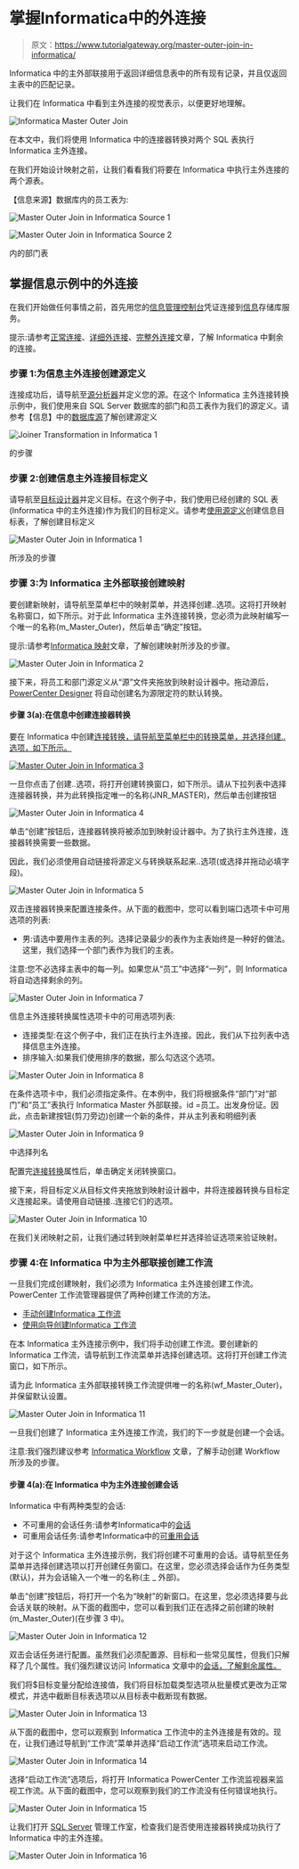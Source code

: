 # 掌握Informatica中的外连接

> 原文：<https://www.tutorialgateway.org/master-outer-join-in-informatica/>

Informatica 中的主外部联接用于返回详细信息表中的所有现有记录，并且仅返回主表中的匹配记录。

让我们在 Informatica 中看到主外连接的视觉表示，以便更好地理解。

![Informatica Master Outer Join](img/bb76dfbdd6a2209c0a81bd07750856e2.png)

在本文中，我们将使用 Informatica 中的连接器转换对两个 SQL 表执行 Informatica 主外连接。

在我们开始设计映射之前，让我们看看我们将要在 Informatica 中执行主外连接的两个源表。

【信息来源】数据库内的员工表为:

![Master Outer Join in Informatica Source 1](img/0ff8d03a63d3f2d830c98da1fdb1ad4e.png)

![Master Outer Join in Informatica Source 2](img/ad381458ba62b31c1adda685a07425df.png)

内的部门表

## 掌握信息示例中的外连接

在我们开始做任何事情之前，首先用您的[信息管理控制台](https://www.tutorialgateway.org/informatica-admin-console/)凭证连接到[信息](https://www.tutorialgateway.org/informatica/)存储库服务。

提示:请参考[正常连接](https://www.tutorialgateway.org/joiner-transformation-in-informatica/)、[详细外连接](https://www.tutorialgateway.org/detail-outer-join-in-informatica/)、[完整外连接](https://www.tutorialgateway.org/full-outer-join-in-informatica/)文章，了解 Informatica 中剩余的连接。

### 步骤 1:为信息主外连接创建源定义

连接成功后，请导航至[源分析器](https://www.tutorialgateway.org/informatica-source-analyzer/)并定义您的源。在这个 Informatica 主外连接转换示例中，我们使用来自 SQL Server 数据库的部门和员工表作为我们的源定义。请参考【信息】中的[数据库源](https://www.tutorialgateway.org/database-source-in-informatica/)了解创建源定义

![Joiner Transformation in Informatica 1](img/6cfeb12e7d92fff5e6376fd60bbe687f.png)

的步骤

### 步骤 2:创建信息主外连接目标定义

请导航至[目标设计器](https://www.tutorialgateway.org/target-designer-in-informatica/)并定义目标。在这个例子中，我们使用已经创建的 SQL 表(Informatica 中的主外连接)作为我们的目标定义。请参考[使用源定义](https://www.tutorialgateway.org/create-informatica-target-table-using-source-definition/)创建信息目标表，了解创建目标定义

![Master Outer Join in Informatica 1](img/1eb005e3ddcb99e98b3ed227fa4ee5ac.png)

所涉及的步骤

### 步骤 3:为 Informatica 主外部联接创建映射

要创建新映射，请导航至菜单栏中的映射菜单，并选择创建..选项。这将打开映射名称窗口，如下所示。对于此 Informatica 主外连接转换，您必须为此映射编写一个唯一的名称(m_Master_Outer)，然后单击“确定”按钮。

提示:请参考[Informatica 映射](https://www.tutorialgateway.org/informatica-mapping/)文章，了解创建映射所涉及的步骤。

![Master Outer Join in Informatica 2](img/9419cf81ab95e41d13e6b6ed68a57f2c.png)

接下来，将员工和部门源定义从“源”文件夹拖放到映射设计器中。拖动源后， [PowerCenter Designer](https://www.tutorialgateway.org/informatica-powercenter-designer/) 将自动创建名为源限定符的默认转换。

#### 步骤 3(a):在信息中创建连接器转换

要在 Informatica 中创建[连接转换，请导航至菜单栏中的转换菜单，并选择创建..选项，如下所示。](https://www.tutorialgateway.org/joiner-transformation-in-informatica/)

[![Master Outer Join in Informatica 3](img/ce1dd629508a3fba35e58f487535c096.png)](https://www.tutorialgateway.org/joiner-transformation-in-informatica/)

一旦你点击了创建..选项，将打开创建转换窗口，如下所示。请从下拉列表中选择连接器转换，并为此转换指定唯一的名称(JNR_MASTER)，然后单击创建按钮

![Master Outer Join in Informatica 4](img/27b19dfb5c40a44549d42c291be0eccc.png)

单击“创建”按钮后，连接器转换将被添加到映射设计器中。为了执行主外连接，连接器转换需要一些数据。

因此，我们必须使用自动链接将源定义与转换联系起来..选项(或选择并拖动必填字段)。

![Master Outer Join in Informatica 5](img/7d5936767ff5bcefcd95701c4a580ed2.png)

双击连接器转换来配置连接条件。从下面的截图中，您可以看到端口选项卡中可用选项的列表:

*   男:请选中要用作主表的列。选择记录最少的表作为主表始终是一种好的做法。这里，我们选择一个部门表作为我们的主表。

注意:您不必选择主表中的每一列。如果您从“员工”中选择“一列”，则 Informatica 将自动选择剩余的列。

![Master Outer Join in Informatica 7](img/a67e94bc3e3e52386c5b7d5c0a1ed7b8.png)

信息主外连接转换属性选项卡中的可用选项列表:

*   连接类型:在这个例子中，我们正在执行主外连接。因此，我们从下拉列表中选择信息主外连接。
*   排序输入:如果我们使用排序的数据，那么勾选这个选项。

![Master Outer Join in Informatica 8](img/5b7f46767cec8d4c26ddb1fcd23e1aa6.png)

在条件选项卡中，我们必须指定条件。在本例中，我们将根据条件“部门”对“部门”和“员工”表执行 Informatica Master 外部联接。id =员工。出发身份证。因此，点击新建按钮(剪刀旁边)创建一个新的条件，并从主列表和明细列表

![Master Outer Join in Informatica 9](img/1edac769b214d7fed5175642bc83027b.png)

中选择列名

配置完[连接转换](https://www.tutorialgateway.org/joiner-transformation-in-informatica/)属性后，单击确定关闭转换窗口。

接下来，将目标定义从目标文件夹拖放到映射设计器中，并将连接器转换与目标定义连接起来。请使用自动链接..连接它们的选项。

![Master Outer Join in Informatica 10](img/56b3bf2db8fe62dd7f7cf2b45ec36f97.png)

在我们关闭映射之前，让我们通过转到映射菜单栏并选择验证选项来验证映射。

### 步骤 4:在 Informatica 中为主外部联接创建工作流

一旦我们完成创建映射，我们必须为 Informatica 主外连接创建工作流。PowerCenter 工作流管理器提供了两种创建工作流的方法。

*   [手动创建Informatica 工作流](https://www.tutorialgateway.org/informatica-workflow/)
*   [使用向导创建Informatica 工作流](https://www.tutorialgateway.org/informatica-workflow-using-wizard/)

在本 Informatica 主外连接示例中，我们将手动创建工作流。要创建新的Informatica 工作流，请导航到工作流菜单并选择创建选项。这将打开创建工作流窗口，如下所示。

请为此 Informatica 主外部联接转换工作流提供唯一的名称(wf_Master_Outer)，并保留默认设置。

![Master Outer Join in Informatica 11](img/663dceee88458bc601406f06341763ac.png)

一旦我们创建了 Informatica 主外连接工作流，我们的下一步就是创建一个会话。

注意:我们强烈建议参考 [Informatica Workflow](https://www.tutorialgateway.org/informatica-workflow/) 文章，了解手动创建 Workflow 所涉及的步骤。

#### 步骤 4(a):在 Informatica 中为主外连接创建会话

Informatica 中有两种类型的会话:

*   不可重用的会话任务:请参考Informatica中的[会话](https://www.tutorialgateway.org/session-in-informatica/)
*   可重用会话任务:请参考Informatica中的[可重用会话](https://www.tutorialgateway.org/reusable-session-in-informatica/)

对于这个 Informatica 主外连接示例，我们将创建不可重用的会话。请导航至任务菜单并选择创建选项以打开创建任务窗口。在这里，您必须选择会话作为任务类型(默认)，并为会话输入一个唯一的名称(主 _ 外部)。

单击“创建”按钮后，将打开一个名为“映射”的新窗口。在这里，您必须选择要与此会话关联的映射。从下面的截图中，您可以看到我们正在选择之前创建的映射(m_Master_Outer)(在步骤 3 中)。

![Master Outer Join in Informatica 12](img/8ef4da41b93b76d30157f30eda11f6b3.png)

双击会话任务进行配置。虽然我们必须配置源、目标和一些常见属性，但我们只解释了几个属性。我们强烈建议访问 Informatica 文章中的[会话，了解剩余属性。](https://www.tutorialgateway.org/session-in-informatica/)

我们将$目标变量分配给连接值，我们将目标加载类型选项从批量模式更改为正常模式，并选中截断目标表选项以从目标表中截断现有数据。

![Master Outer Join in Informatica 13](img/49145c1b2479f38f861c92045dc4f710.png)

从下面的截图中，您可以观察到 Informatica 工作流中的主外连接是有效的。现在，让我们通过导航到“工作流”菜单并选择“启动工作流”选项来启动工作流。

![Master Outer Join in Informatica 14](img/fd916936546f9031b46be0130e7b0512.png)

选择“启动工作流”选项后，将打开 Informatica PowerCenter 工作流监视器来监视工作流。从下面的截图中，您可以观察到我们的工作流没有任何错误地执行。

![Master Outer Join in Informatica 15](img/d38f506be386ec64b58df71a4a8aefae.png)

让我们打开 [SQL Server](https://www.tutorialgateway.org/sql/) 管理工作室，检查我们是否使用连接器转换成功执行了 Informatica 中的主外连接。

![Master Outer Join in Informatica 16](img/7a129f8aa5547b777306e4e5d9b82978.png)